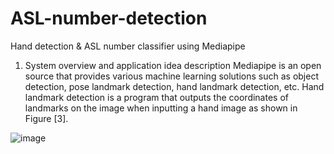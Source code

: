 # ASL-number-detection
Hand detection &amp; ASL number classifier using Mediapipe

1) System overview and application idea description
Mediapipe is an open source that provides various machine learning solutions such as object detection, pose landmark detection, hand landmark detection, etc. Hand landmark detection is a program that outputs the coordinates of landmarks on the image when inputting a hand image as shown in Figure [3].

![image](https://github.com/user-attachments/assets/de4c45f5-ac68-415a-a4eb-01a967a9c2af)
